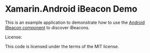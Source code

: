 Xamarin.Android iBeacon Demo
============================

This is an example application to demonstrate how to use the [Android iBeacon component](http://components.xamarin.com/view/xamarin-android-ibeacon-service) to discover iBeacons.

License:

This code is licensed under the terms of the MIT license.